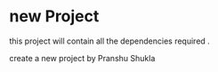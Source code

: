 # new Project
this project will contain all the dependencies  required .


create a new project by Pranshu Shukla
